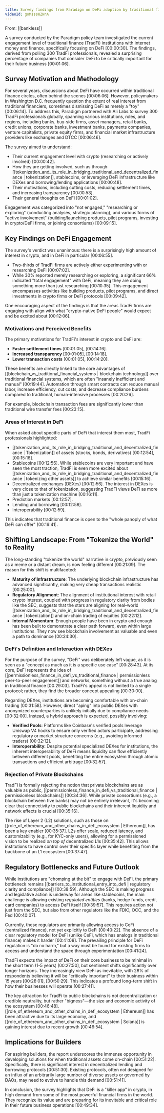 ```yaml
---
title: Survey findings from Paradigm on DeFi adoption by traditional finance
videoId: goMIss8ZNnA
---
```


From: [[bankless]] <br/> 

A survey conducted by the Paradigm policy team investigated the current engagement level of traditional finance (TradFi) institutions with internet money and finance, specifically focusing on DeFi <a class="yt-timestamp" data-t="00:00:30">[00:00:30]</a>. The findings, derived from polling 300 TradFi professionals, revealed a surprising percentage of companies that consider DeFi to be critically important for their future business <a class="yt-timestamp" data-t="00:01:06">[00:01:06]</a>.

## Survey Motivation and Methodology

For several years, discussions about DeFi have occurred within traditional finance circles, often behind the scenes <a class="yt-timestamp" data-t="00:06:06">[00:06:06]</a>. However, policymakers in Washington D.C. frequently question the extent of real interest from traditional financiers, sometimes dismissing DeFi as merely a "toy" <a class="yt-timestamp" data-t="00:06:14">[00:06:14]</a>. To address this, Paradigm partnered with Ali Labs to survey 300 TradFi professionals globally, spanning various institutions, roles, and regions, including banks, buy-side firms, asset managers, retail banks, credit unions, corporate banks, investment banks, payments companies, venture capitalists, private equity firms, and financial market infrastructure providers like exchanges and DTCC <a class="yt-timestamp" data-t="00:06:46">[00:06:46]</a>.

The survey aimed to understand:
*   Their current engagement level with crypto (researching or actively involved) <a class="yt-timestamp" data-t="00:00:42">[00:00:42]</a>.
*   How they are getting involved, such as through [[tokenization_and_its_role_in_bridging_traditional_and_decentralized_finance | tokenization]], stablecoins, or leveraging DeFi infrastructure like DEXes and borrowing/lending applications <a class="yt-timestamp" data-t="00:00:48">[00:00:48]</a>.
*   Their motivations, including cutting costs, reducing settlement times, and increasing transparency <a class="yt-timestamp" data-t="00:00:53">[00:00:53]</a>.
*   Their general thoughts on DeFi <a class="yt-timestamp" data-t="00:01:02">[00:01:02]</a>.

Engagement was categorized into "not engaged," "researching or exploring" (conducting analyses, strategic planning), and various forms of "active involvement" (building/launching products, pilot programs, investing in crypto/DeFi firms, or joining consortiums) <a class="yt-timestamp" data-t="00:09:15">[00:09:15]</a>.

## Key Findings on DeFi Engagement

The survey's verdict was unanimous: there is a surprisingly high amount of interest in crypto, and in DeFi in particular <a class="yt-timestamp" data-t="00:06:55">[00:06:55]</a>.
*   Two-thirds of TradFi firms are actively either experimenting with or researching DeFi <a class="yt-timestamp" data-t="00:07:02">[00:07:02]</a>.
*   While 30% reported merely researching or exploring, a significant 66% indicated "total engagement" with DeFi, meaning they are doing something more than just researching <a class="yt-timestamp" data-t="00:10:35">[00:10:35]</a>. This engagement encompasses activities like building products, pilot programs, and direct investments in crypto firms or DeFi protocols <a class="yt-timestamp" data-t="00:09:42">[00:09:42]</a>.

One encouraging aspect of the findings is that the areas TradFi firms are engaging with align with what "crypto-native DeFi people" would expect and be excited about <a class="yt-timestamp" data-t="00:12:06">[00:12:06]</a>.

### Motivations and Perceived Benefits

The primary motivations for TradFi's interest in crypto and DeFi are:
*   **Faster settlement times** <a class="yt-timestamp" data-t="00:01:05">[00:01:05]</a>, <a class="yt-timestamp" data-t="00:14:16">[00:14:16]</a>.
*   **Increased transparency** <a class="yt-timestamp" data-t="00:01:05">[00:01:05]</a>, <a class="yt-timestamp" data-t="00:14:18">[00:14:18]</a>.
*   **Lower transaction costs** <a class="yt-timestamp" data-t="00:01:05">[00:01:05]</a>, <a class="yt-timestamp" data-t="00:14:20">[00:14:20]</a>.

These benefits are directly linked to the core advantages of [[blockchain_vs_traditional_financial_systems | blockchain technology]] over traditional financial systems, which are often "insanely inefficient and manual" <a class="yt-timestamp" data-t="00:19:44">[00:19:44]</a>. Automation through smart contracts can reduce manual labor, increase efficiency, cut costs, and decrease compliance burdens compared to traditional, human-intensive processes <a class="yt-timestamp" data-t="00:20:26">[00:20:26]</a>.

For example, blockchain transaction fees are significantly lower than traditional wire transfer fees <a class="yt-timestamp" data-t="00:23:15">[00:23:15]</a>.

### Areas of Interest in DeFi

When asked about specific parts of DeFi that interest them most, TradFi professionals highlighted:
*   [[tokenization_and_its_role_in_bridging_traditional_and_decentralized_finance | Tokenization]] of assets (stocks, bonds, derivatives) <a class="yt-timestamp" data-t="00:12:54">[00:12:54]</a>, <a class="yt-timestamp" data-t="00:15:16">[00:15:16]</a>.
*   Stablecoins <a class="yt-timestamp" data-t="00:12:56">[00:12:56]</a>. While stablecoins are very important and have seen the most traction, TradFi is even more excited about [[tokenization_and_its_role_in_bridging_traditional_and_decentralized_finance | tokenizing other assets]] to achieve similar benefits <a class="yt-timestamp" data-t="00:15:16">[00:15:16]</a>.
*   Decentralized exchanges (DEXes) <a class="yt-timestamp" data-t="00:12:56">[00:12:56]</a>. The interest in DEXes is very close to that of tokenization, suggesting TradFi views DeFi as more than just a tokenization machine <a class="yt-timestamp" data-t="00:16:11">[00:16:11]</a>.
*   Prediction markets <a class="yt-timestamp" data-t="00:12:57">[00:12:57]</a>.
*   Lending and borrowing <a class="yt-timestamp" data-t="00:12:58">[00:12:58]</a>.
*   Interoperability <a class="yt-timestamp" data-t="00:12:59">[00:12:59]</a>.

This indicates that traditional finance is open to the "whole panoply of what DeFi can offer" <a class="yt-timestamp" data-t="00:16:41">[00:16:41]</a>.

## Shifting Landscape: From "Tokenize the World" to Reality

The long-standing "tokenize the world" narrative in crypto, previously seen as a meme or a distant dream, is now feeling different <a class="yt-timestamp" data-t="00:21:09">[00:21:09]</a>. The reason for this shift is multifaceted:
*   **Maturity of Infrastructure**: The underlying blockchain infrastructure has advanced significantly, making very cheap transactions realistic <a class="yt-timestamp" data-t="00:25:00">[00:25:00]</a>.
*   **Regulatory Alignment**: The alignment of institutional interest with retail crypto interest, coupled with progress in regulatory clarity from bodies like the SEC, suggests that the stars are aligning for real-world [[tokenization_and_its_role_in_bridging_traditional_and_decentralized_finance | tokenization]] and on-chain trading of equities <a class="yt-timestamp" data-t="00:22:12">[00:22:12]</a>.
*   **Internal Momentum**: Enough people have been in crypto and enough has been built to demonstrate a clear path forward, even within large institutions. They now see blockchain involvement as valuable and even a path to dominance <a class="yt-timestamp" data-t="00:24:30">[00:24:30]</a>.

### DeFi's Definition and Interaction with DEXes

For the purpose of the survey, "DeFi" was deliberately left vague, as it is seen as a "concept as much as it is a specific use case" <a class="yt-timestamp" data-t="00:28:43">[00:28:43]</a>. At its core, DeFi represents the idea of [[permissionless_finance_in_defi_vs_traditional_finance | permissionless peer-to-peer engagement]] and networks, something without a true analog in traditional finance <a class="yt-timestamp" data-t="00:29:03">[00:29:03]</a>. TradFi's appeal is not limited to a single protocol; rather, they find the broader concept appealing <a class="yt-timestamp" data-t="00:30:00">[00:30:00]</a>.

Regarding DEXes, institutions are becoming comfortable with on-chain trading <a class="yt-timestamp" data-t="00:31:58">[00:31:58]</a>. However, direct "aping" into public DEXes with anonymized counterparties is unlikely initially due to compliance needs <a class="yt-timestamp" data-t="00:32:00">[00:32:00]</a>. Instead, a hybrid approach is expected, possibly involving:
*   **Verified Pools**: Platforms like Coinbase's verified pools leverage Uniswap V4 hooks to ensure only verified actors participate, addressing regulatory or market structure concerns (e.g., avoiding informed traders) <a class="yt-timestamp" data-t="00:32:12">[00:32:12]</a>.
*   **Interoperability**: Despite potential specialized DEXes for institutions, the inherent interoperability of DeFi means liquidity can flow efficiently between different pools, benefiting the entire ecosystem through atomic transactions and efficient arbitrage <a class="yt-timestamp" data-t="00:32:57">[00:32:57]</a>.

### Rejection of Private Blockchains

TradFi is formally rejecting the notion that private blockchains are as valuable as public, [[permissionless_finance_in_defi_vs_traditional_finance | permissionless blockchains]] <a class="yt-timestamp" data-t="00:34:36">[00:34:36]</a>. While private consortiums (e.g., a blockchain between five banks) may not be entirely irrelevant, it's becoming clear that connectivity to public blockchains and their inherent liquidity and network effects is crucial <a class="yt-timestamp" data-t="00:35:16">[00:35:16]</a>.

The rise of Layer 2 (L2) solutions, such as those on [[role_of_ethereum_and_other_chains_in_defi_ecosystem | Ethereum]], has been a key enabler <a class="yt-timestamp" data-t="00:35:37">[00:35:37]</a>. L2s offer scale, reduced latency, and customizability (e.g., for KYC-only users), allowing for a permissioned vision to be realized *on top of* decentralized L1s <a class="yt-timestamp" data-t="00:35:42">[00:35:42]</a>. This allows institutions to have control over their specific layer while benefiting from the backbone of an L1 ecosystem <a class="yt-timestamp" data-t="00:37:47">[00:37:47]</a>.

## Regulatory Bottlenecks and Future Outlook

While institutions are "chomping at the bit" to engage with DeFi, the primary bottleneck remains [[barriers_to_institutional_entry_into_defi | regulatory clarity and compliance]] <a class="yt-timestamp" data-t="00:38:59">[00:38:59]</a>. Although the SEC is making progress and legislative action is underway for areas like stablecoins, the main challenge is allowing existing *regulated entities* (banks, hedge funds, credit card companies) to access DeFi itself <a class="yt-timestamp" data-t="00:39:57">[00:39:57]</a>. This requires action not just from the SEC, but also from other regulators like the FDIC, OCC, and the Fed <a class="yt-timestamp" data-t="00:40:07">[00:40:07]</a>.

Currently, these regulators are primarily allowing access to CeFi (centralized finance), not yet explicitly to DeFi <a class="yt-timestamp" data-t="00:40:22">[00:40:22]</a>. The absence of a clear regulatory model for DeFi (unlike CeFi, which has analogs in traditional finance) makes it harder <a class="yt-timestamp" data-t="00:41:08">[00:41:08]</a>. The prevailing principle for DeFi regulation is "do no harm," but a way must be found for existing firms to access and understand the space through experimentation <a class="yt-timestamp" data-t="00:41:24">[00:41:24]</a>.

TradFi expects the impact of DeFi on their core business to be minimal in the short term (1-5 years) <a class="yt-timestamp" data-t="00:27:50">[00:27:50]</a>, but sentiment shifts significantly over longer horizons. They increasingly view DeFi as inevitable, with 28% of respondents believing it will be "critically important" to their business within 15 years <a class="yt-timestamp" data-t="00:28:01">[00:28:01]</a>, <a class="yt-timestamp" data-t="00:50:29">[00:50:29]</a>. This indicates a profound long-term shift in how their businesses will operate <a class="yt-timestamp" data-t="00:27:41">[00:27:41]</a>.

The key attraction for TradFi to public blockchains is not decentralization or credible neutrality, but rather "bigness"—the size and economic activity of the ecosystem <a class="yt-timestamp" data-t="00:46:48">[00:46:48]</a>. [[role_of_ethereum_and_other_chains_in_defi_ecosystem | Ethereum]] has been attractive due to its large economy, and [[role_of_ethereum_and_other_chains_in_defi_ecosystem | Solana]] is gaining interest due to recent growth <a class="yt-timestamp" data-t="00:46:54">[00:46:54]</a>.

## Implications for Builders

For aspiring builders, the report underscores the immense opportunity in developing solutions for when traditional assets come on-chain <a class="yt-timestamp" data-t="00:51:22">[00:51:22]</a>. Specifically, there is significant interest in decentralized lending and borrowing protocols <a class="yt-timestamp" data-t="00:51:30">[00:51:30]</a>. Existing protocols, often not designed for an influx of an arbitrarily large number of diverse assets or governed by DAOs, may need to evolve to handle this demand <a class="yt-timestamp" data-t="00:51:41">[00:51:41]</a>.

In conclusion, the survey highlights that DeFi is a "killer app" in crypto, in high demand from some of the most powerful financial firms in the world. They recognize its value and are preparing for its inevitable and critical role in their future business operations <a class="yt-timestamp" data-t="00:49:34">[00:49:34]</a>.